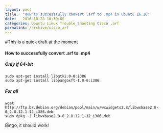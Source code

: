 ```yaml
---
layout: post
title:  "How to successfully convert .arf to .mp4 in Ubuntu 16.10"
date:   2016-10-28 10:30:00
categories: Ubuntu Linux Trouble_Shooting Cisco .arf
permalink: /archive/cisco_arf
---
```


#This is a quick draft at the moment

#### How to successfully convert .arf to .mp4

##### Only if 64-bit
    sudo apt-get install libgtk2.0-0:i386
    sudo apt-get install libpangoxft-1.0-0:i386

##### For all
    wget http://ftp.br.debian.org/debian/pool/main/w/wxwidgets2.8/libwxbase2.8-0_2.8.12.1-12_i386.deb
    sudo dpkg -i libwxbase2.8-0_2.8.12.1-12_i386.deb

Bingo, it should work!

